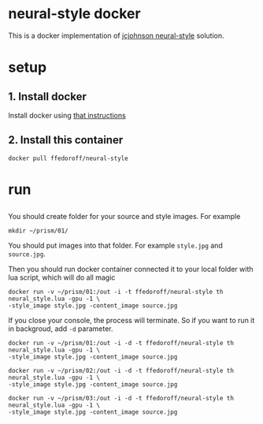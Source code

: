 # neural-style docker

This is a docker implementation of 
[jcjohnson neural-style](https://github.com/jcjohnson/neural-style/) solution.

# setup

## 1. Install docker
Install docker using [that instructions](https://docs.docker.com/engine/installation/)

## 2. Install this container 
```
docker pull ffedoroff/neural-style
```

# run

## 
You should create folder for your source and style images.
For example 

```
mkdir ~/prism/01/
```

You should put images into that folder.
For example `style.jpg` and `source.jpg`.


Then you should run docker container connected it to your local folder with lua script, which will do all magic

```
docker run -v ~/prism/01:/out -i -t ffedoroff/neural-style th neural_style.lua -gpu -1 \
-style_image style.jpg -content_image source.jpg
```

If you close your console, the process will terminate. So if you want to run it in backgroud, add `-d` parameter. 

```
docker run -v ~/prism/01:/out -i -d -t ffedoroff/neural-style th neural_style.lua -gpu -1 \
-style_image style.jpg -content_image source.jpg

docker run -v ~/prism/02:/out -i -d -t ffedoroff/neural-style th neural_style.lua -gpu -1 \
-style_image style.jpg -content_image source.jpg

docker run -v ~/prism/03:/out -i -d -t ffedoroff/neural-style th neural_style.lua -gpu -1 \
-style_image style.jpg -content_image source.jpg
```
